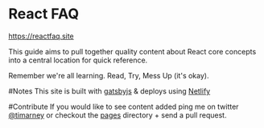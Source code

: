 # React FAQ

<a href="https://reactfaq.site">https://reactfaq.site</a>

This guide aims to pull together quality content about React core concepts into a central location for quick reference.

Remember we're all learning.  Read, Try, Mess Up (it's okay).

#Notes 
This site is built with [gatsbyjs](https://github.com/gatsbyjs/gatsby) & deploys using [Netlify](https://www.netlify.com/) 

#Contribute
If you would like to see content added ping me on twitter [@timarney](https://twitter.com/timarney) or checkout the [pages](https://github.com/timarney/react-faq/tree/master/pages) directory + send a pull request.

